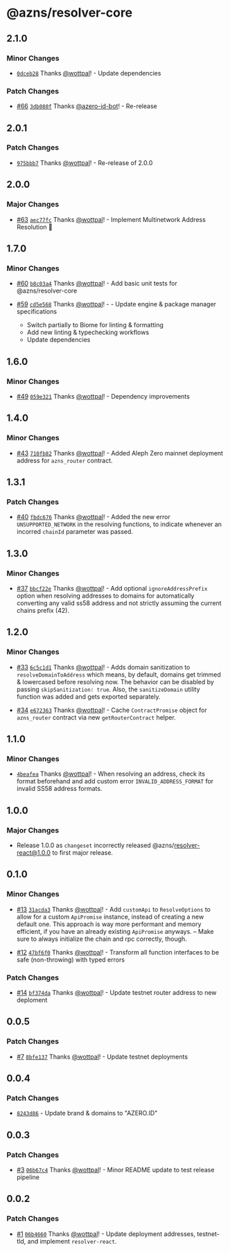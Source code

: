 # @azns/resolver-core

## 2.1.0

### Minor Changes

- [`0dceb28`](https://github.com/azero-id/resolver/commit/0dceb28ca1cd666eb6986f12d6287a3f3b789d9b) Thanks [@wottpal](https://github.com/wottpal)! - Update dependencies

### Patch Changes

- [#66](https://github.com/azero-id/resolver/pull/66) [`3db080f`](https://github.com/azero-id/resolver/commit/3db080f83c25655462be2b4099b74c43ed8393c7) Thanks [@azero-id-bot](https://github.com/azero-id-bot)! - Re-release

## 2.0.1

### Patch Changes

- [`975bbb7`](https://github.com/azero-id/resolver/commit/975bbb72644952f3b7e1d69d7ab6e01efd7a4384) Thanks [@wottpal](https://github.com/wottpal)! - Re-release of 2.0.0

## 2.0.0

### Major Changes

- [#63](https://github.com/azero-id/resolver/pull/63) [`aec77fc`](https://github.com/azero-id/resolver/commit/aec77fce4d1637484e11d7f9d3067a6410e2b1dd) Thanks [@wottpal](https://github.com/wottpal)! - Implement Multinetwork Address Resolution 🚀

## 1.7.0

### Minor Changes

- [#60](https://github.com/azero-id/resolver/pull/60) [`b8c03a4`](https://github.com/azero-id/resolver/commit/b8c03a403a88d8133fba55d168a154baf2250ae9) Thanks [@wottpal](https://github.com/wottpal)! - Add basic unit tests for @azns/resolver-core

- [#59](https://github.com/azero-id/resolver/pull/59) [`cd5e568`](https://github.com/azero-id/resolver/commit/cd5e568b84d00b04d0fc718cab4a86c6513e0c63) Thanks [@wottpal](https://github.com/wottpal)! - - Update engine & package manager specifications
  - Switch partially to Biome for linting & formatting
  - Add new linting & typechecking workflows
  - Update dependencies

## 1.6.0

### Minor Changes

- [#49](https://github.com/azero-id/resolver/pull/49) [`059e321`](https://github.com/azero-id/resolver/commit/059e3215ebb54a830b088f80a0796a4c8d0ccda6) Thanks [@wottpal](https://github.com/wottpal)! - Dependency improvements

## 1.4.0

### Minor Changes

- [#43](https://github.com/azero-id/resolver/pull/43) [`710fb82`](https://github.com/azero-id/resolver/commit/710fb82c04a572c43a5fcacfc6de0f51c425696d) Thanks [@wottpal](https://github.com/wottpal)! - Added Aleph Zero mainnet deployment address for `azns_router` contract.

## 1.3.1

### Patch Changes

- [#40](https://github.com/azero-id/resolver/pull/40) [`fbdc676`](https://github.com/azero-id/resolver/commit/fbdc67609cef2b49627ff8db58385d272b0e28c9) Thanks [@wottpal](https://github.com/wottpal)! - Added the new error `UNSUPPORTED_NETWORK` in the resolving functions, to indicate whenever an incorred `chainId` parameter was passed.

## 1.3.0

### Minor Changes

- [#37](https://github.com/azero-id/resolver/pull/37) [`bbcf22e`](https://github.com/azero-id/resolver/commit/bbcf22e4a28d92f7595b33993a4cded5c43bd547) Thanks [@wottpal](https://github.com/wottpal)! - Add optional `ignoreAddressPrefix` option when resolving addresses to domains for automatically converting any valid ss58 address and not strictly assuming the current chains prefix (42).

## 1.2.0

### Minor Changes

- [#33](https://github.com/azero-id/resolver/pull/33) [`6c5c1d1`](https://github.com/azero-id/resolver/commit/6c5c1d1801295a7e3e36b87db08ec35d3b4298f1) Thanks [@wottpal](https://github.com/wottpal)! - Adds domain sanitization to `resolveDomainToAddress` which means, by default, domains get trimmed & lowercased before resolving now. The behavior can be disabled by passing `skipSanitization: true`. Also, the `sanitizeDomain` utility function was added and gets exported separately.

- [#34](https://github.com/azero-id/resolver/pull/34) [`e672363`](https://github.com/azero-id/resolver/commit/e6723631a398d45bb8be0e72b793406cb724491d) Thanks [@wottpal](https://github.com/wottpal)! - Cache `ContractPromise` object for `azns_router` contract via new `getRouterContract` helper.

## 1.1.0

### Minor Changes

- [`4beafea`](https://github.com/azero-id/resolver/commit/4beafea400fd76d284755d9ba698f9c6cbb899e1) Thanks [@wottpal](https://github.com/wottpal)! - When resolving an address, check its format beforehand and add custom error `INVALID_ADDRESS_FORMAT` for invalid SS58 address formats.

## 1.0.0

### Major Changes

- Release 1.0.0 as `changeset` incorrectly released @azns/resolver-react@1.0.0 to first major release.

## 0.1.0

### Minor Changes

- [#13](https://github.com/azero-id/resolver/pull/13) [`31acda3`](https://github.com/azero-id/resolver/commit/31acda37409cdd945fa12669bac364e3eb312990) Thanks [@wottpal](https://github.com/wottpal)! - Add `customApi` to `ResolveOptions` to allow for a custom `ApiPromise` instance, instead of creating a new default one. This approach is way more performant and memory efficient, if you have an already existing `ApiPromise` anyways. – Make sure to always initialize the chain and rpc correctly, though.

- [#12](https://github.com/azero-id/resolver/pull/12) [`47bf6f0`](https://github.com/azero-id/resolver/commit/47bf6f0a42e4a8e837be0812e0a65a7089687f3c) Thanks [@wottpal](https://github.com/wottpal)! - Transform all function interfaces to be safe (non-throwing) with typed errors

### Patch Changes

- [#14](https://github.com/azero-id/resolver/pull/14) [`bf374da`](https://github.com/azero-id/resolver/commit/bf374daa0e7405c38f1dbe64e4f4e31f592dc751) Thanks [@wottpal](https://github.com/wottpal)! - Update testnet router address to new deploment

## 0.0.5

### Patch Changes

- [#7](https://github.com/azero-id/resolver/pull/7) [`8bfe137`](https://github.com/azero-id/resolver/commit/8bfe1374a22c10986340621dff36bbafbf45431b) Thanks [@wottpal](https://github.com/wottpal)! - Update testnet deployments

## 0.0.4

### Patch Changes

- [`8243d86`](https://github.com/azero-id/resolver/commit/8243d8648b6e8bfcbe88b00e8f0b4cd65eae6e5e) - Update brand & domains to "AZERO.ID"

## 0.0.3

### Patch Changes

- [#3](https://github.com/azero-id/resolver/pull/3) [`06b67c4`](https://github.com/azero-id/resolver/commit/06b67c4cc2ec2131e9743bd3719b127ca0c92168) Thanks [@wottpal](https://github.com/wottpal)! - Minor README update to test release pipeline

## 0.0.2

### Patch Changes

- [#1](https://github.com/azero-id/resolver/pull/1) [`06b4660`](https://github.com/azero-id/resolver/commit/06b466022a9f517bdc073e46b24def2265be0347) Thanks [@wottpal](https://github.com/wottpal)! - Update deployment addresses, testnet-tld, and implement `resolver-react`.
